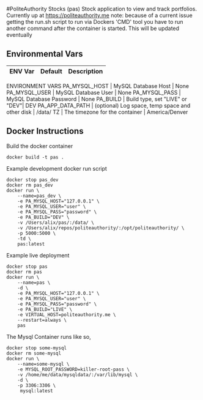#PoliteAuthority Stocks (pas)
Stock application to view and track portfolios. Currently up at https://politeauthority.me
note: because of a current issue getting the run.sh script to run via Dockers 'CMD' tool you have to run another command after the container is started.
This will be updated eventually


## Environmental Vars
ENV Var | Default | Description
--- | --- | --- 
ENVIRONMENT VARS
PA_MYSQL_HOST | MySQL Database Host | None
PA_MYSQL_USER | MySQL Database User | None
PA_MYSQL_PASS | MySQL Database Password | None
PA_BUILD | Build type, set "LIVE" or "DEV"| DEV
PA_APP_DATA_PATH | (optional) Log space, temp space and other disk | /data/
TZ | The timezone for the container | America/Denver

## Docker Instructions
Build the docker container
```
docker build -t pas .
```

Example development docker run script
```
docker stop pas_dev
docker rm pas_dev
docker run \
    --name=pas_dev \
    -e PA_MYSQL_HOST="127.0.0.1" \
    -e PA_MYSQL_USER="user" \
    -e PA_MYSQL_PASS="password" \
    -e PA_BUILD="DEV" \
    -v /Users/alix/pas/:/data/ \
    -v /Users/alix/repos/politeauthority/:/opt/politeauthority/ \
    -p 5000:5000 \
    -td \
    pas:latest
```

Example live deployment
```
docker stop pas
docker rm pas
docker run \
    --name=pas \
    -d \
    -e PA_MYSQL_HOST="127.0.0.1" \
    -e PA_MYSQL_USER="user" \
    -e PA_MYSQL_PASS="password" \
    -e PA_BUILD="LIVE" \
    -e VIRTUAL_HOST=politeauthority.me \
    --restart=always \
    pas
```

The Mysql Container runs like so,
```
docker stop some-mysql
docker rm some-mysql
docker run \
    --name=some-mysql \
    -e MYSQL_ROOT_PASSWORD=killer-root-pass \
    -v /home/me/data/mysqldata/:/var/lib/mysql \
    -d \
    -p 3306:3306 \
     mysql:latest
```